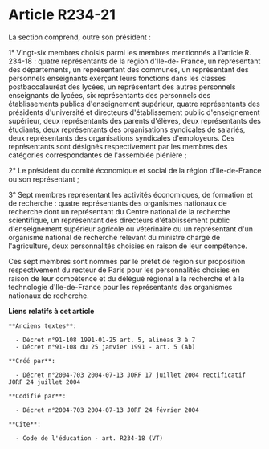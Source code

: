 # Article R234-21

La section comprend, outre son président : 

1° Vingt-six membres choisis parmi les membres mentionnés à l'article R. 234-18 : quatre représentants de la région d'Ile-de-
France, un représentant des départements, un représentant des communes, un représentant des personnels enseignants exerçant
leurs fonctions dans les classes postbaccalauréat des lycées, un représentant des autres personnels enseignants de lycées,
six représentants des personnels des établissements publics d'enseignement supérieur, quatre représentants des présidents
d'université et directeurs d'établissement public d'enseignement supérieur, deux représentants des parents d'élèves, deux
représentants des étudiants, deux représentants des organisations syndicales de salariés, deux représentants des
organisations syndicales d'employeurs. Ces représentants sont désignés respectivement par les membres des catégories
correspondantes de l'assemblée plénière ; 

2° Le président du comité économique et social de la région d'Ile-de-France ou son représentant ; 

3° Sept membres représentant les activités économiques, de formation et de recherche : quatre représentants des organismes
nationaux de recherche dont un représentant du Centre national de la recherche scientifique, un représentant des directeurs
d'établissement public d'enseignement supérieur agricole ou vétérinaire ou un représentant d'un organisme national de
recherche relevant du ministre chargé de l'agriculture, deux personnalités choisies en raison de leur compétence. 

Ces sept membres sont nommés par le préfet de région sur proposition respectivement du recteur de Paris pour les
personnalités choisies en raison de leur compétence et du délégué régional à la recherche et à la technologie d'Ile-de-France
pour les représentants des organismes nationaux de recherche.

**Liens relatifs à cet article**

	**Anciens textes**:

	  - Décret n°91-108 1991-01-25 art. 5, alinéas 3 à 7
	  - Décret n°91-108 du 25 janvier 1991 - art. 5 (Ab)

	**Créé par**:

	  - Décret n°2004-703 2004-07-13 JORF 17 juillet 2004 rectificatif JORF 24 juillet 2004

	**Codifié par**:

	  - Décret n°2004-703 2004-07-13 JORF 24 février 2004

	**Cite**:

	  - Code de l'éducation - art. R234-18 (VT)
